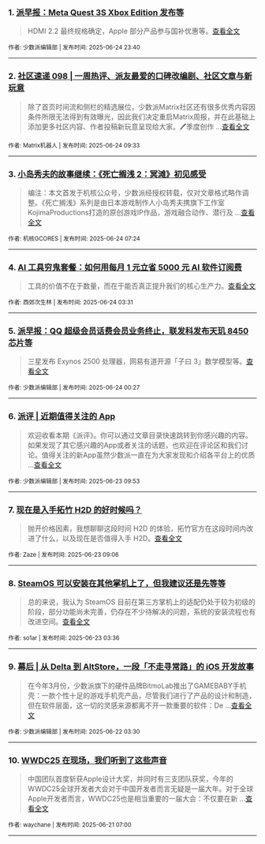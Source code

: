 ### 1. [派早报：Meta Quest 3S Xbox Edition 发布等](https://sspai.com/post/100542)

> HDMI 2.2 最终规格确定，Apple 部分产品参与国补优惠等。[查看全文](https://sspai.com/post/100542) 

<sub>作者: 少数派编辑部 | 发布时间: 2025-06-24 23:40</sub>

---


### 2. [社区速递 098 | 一周热评、派友最爱的口碑改编剧、社区文章与新玩意](https://sspai.com/post/100523)

> 除了首页时间流和侧栏的精选展位，少数派Matrix社区还有很多优秀内容因条件所限无法得到有效曝光，因此我们决定重启Matrix周报，并在此基础上添加更多社区内容、作者投稿新玩意呈现给大家。🖊️季度创作 ...[查看全文](https://sspai.com/post/100523) 

<sub>作者: Matrix机器人 | 发布时间: 2025-06-24 09:33</sub>

---


### 3. [小岛秀夫的故事继续：《死亡搁浅 2：冥滩》初见感受](https://sspai.com/post/100511)

> 编注：本文首发于机核公众号，少数派经授权转载，仅对文章格式略作调整。《死亡搁浅》系列是由日本游戏制作人小岛秀夫携旗下工作室KojimaProductions打造的原创游戏IP作品，游戏融合动作、潜行及 ...[查看全文](https://sspai.com/post/100511) 

<sub>作者: 机核GCORES | 发布时间: 2025-06-24 07:24</sub>

---


### 4. [AI 工具穷鬼套餐：如何用每月 1 元立省 5000 元 AI 软件订阅费](https://sspai.com/post/100272)

> 工具的价值不在于数量，而在于能否真正提升我们的核心生产力。[查看全文](https://sspai.com/post/100272) 

<sub>作者: 西郊次生林 | 发布时间: 2025-06-24 03:31</sub>

---


### 5. [派早报：QQ 超级会员话费会员业务终止，联发科发布天玑 8450 芯片等](https://sspai.com/post/100506)

> 三星发布 Exynos 2500 处理器，网易有道开源「子曰 3」数学模型等。[查看全文](https://sspai.com/post/100506) 

<sub>作者: 少数派编辑部 | 发布时间: 2025-06-24 00:27</sub>

---


### 6. [派评 | 近期值得关注的 App](https://sspai.com/post/100490)

> 欢迎收看本期《派评》。你可以通过文章目录快速跳转到你感兴趣的内容。如果发现了其它感兴趣的App或者关注的话题，也欢迎在评论区和我们讨论。值得关注的新App虽然少数派一直在为大家发现和介绍各平台上的优质 ...[查看全文](https://sspai.com/post/100490) 

<sub>作者: 少数派编辑部 | 发布时间: 2025-06-23 09:53</sub>

---


### 7. [现在是入手拓竹 H2D 的好时候吗？](https://sspai.com/post/100054)

> 抛开价格因素，我想聊聊这段时间 H2D 的体验，拓竹官方在这段时间内改进了什么，以及现在是否值得入手 H2D。[查看全文](https://sspai.com/post/100054) 

<sub>作者: Zaze | 发布时间: 2025-06-23 09:06</sub>

---


### 8. [SteamOS 可以安装在其他掌机上了，但我建议还是先等等](https://sspai.com/post/99991)

> 总的来说，我认为 SteamOS 目前在第三方掌机上的适配仍处于较为初级的阶段，部分功能尚未完善，仍存在不少待解决的问题，系统的安装流程也有改进空间。[查看全文](https://sspai.com/post/99991) 

<sub>作者: so1ar | 发布时间: 2025-06-23 03:36</sub>

---


### 9. [幕后 | 从 Delta 到 AltStore，一段「不走寻常路」的 iOS 开发故事](https://sspai.com/post/99122)

> 在今年3月份，少数派旗下的硬件品牌BitmoLab推出了GAMEBABY手机壳：一款个性十足的游戏手机壳产品，尽管我们进行了产品的设计和制造，但在软件层面，这一切的灵感来源都离不开一款重要的软件：De ...[查看全文](https://sspai.com/post/99122) 

<sub>作者: 少数派编辑部 | 发布时间: 2025-06-22 03:30</sub>

---


### 10. [WWDC25 在现场，我们听到了这些声音](https://sspai.com/post/100436)

> 中国团队首度斩获Apple设计大奖，并同时有三支团队获奖，今年的WWDC25全球开发者大会对于中国开发者而言无疑是一届大年。对于全球Apple开发者而言，WWDC25也是相当重要的一届大会：不仅要在新 ...[查看全文](https://sspai.com/post/100436) 

<sub>作者: waychane | 发布时间: 2025-06-21 07:00</sub>

---

